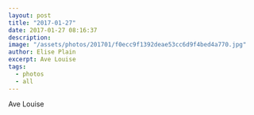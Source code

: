 ```yaml
---
layout: post
title: "2017-01-27"
date: 2017-01-27 08:16:37
description: 
image: "/assets/photos/201701/f0ecc9f1392deae53cc6d9f4bed4a770.jpg"
author: Elise Plain
excerpt: Ave Louise
tags: 
  - photos
  - all
---
```


Ave Louise
<p></p>
